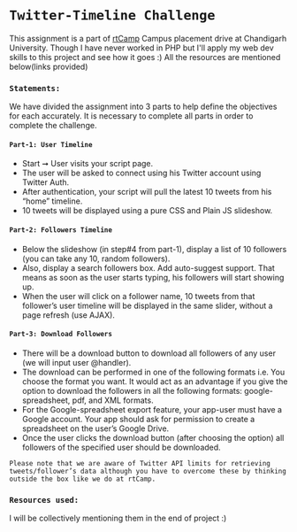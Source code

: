 # `Twitter-Timeline Challenge`

This assignment is a part of [rtCamp](https://rtcamp.com/) Campus placement drive at Chandigarh University. Though I have never worked in PHP but I'll apply my web dev skills to this project and see how it goes :) All the resources are mentioned below(links provided)

### `Statements:`

We have divided the assignment into 3 parts to help define the objectives for each accurately. It is necessary to complete all parts in order to complete the challenge.

#### `Part-1: User Timeline`

* Start ➞ User visits your script page.
* The user will be asked to connect using his Twitter account using Twitter Auth.
* After authentication, your script will pull the latest 10 tweets from his “home” timeline.
* 10 tweets will be displayed using a pure CSS and Plain JS slideshow.


#### `Part-2: Followers Timeline`
* Below the slideshow (in step#4 from part-1), display a list of 10 followers (you can take any 10, random followers).
* Also, display a search followers box. Add auto-suggest support. That means as soon as the user starts typing, his followers will start showing up.
* When the user will click on a follower name, 10 tweets from that follower’s user timeline will be displayed in the same slider, without a page refresh (use AJAX).



#### `Part-3: Download Followers`
* There will be a download button to download all followers of any user (we will input user @handler).
* The download can be performed in one of the following formats i.e. You choose the format you want. It would act as an advantage if you give the option to download the followers in all the following formats: google-spreadsheet, pdf, and XML formats.
* For the Google-spreadsheet export feature, your app-user must have a Google account. Your app should ask for permission to create a spreadsheet on the user’s Google Drive.
* Once the user clicks the download button (after choosing the option) all followers of the specified user should be downloaded.


`Please note that we are aware of Twitter API limits for retrieving tweets/follower’s data although you have to overcome these by thinking outside the box like we do at rtCamp.`

### `Resources used:`

I will be collectively mentioning them in the end of project :)
